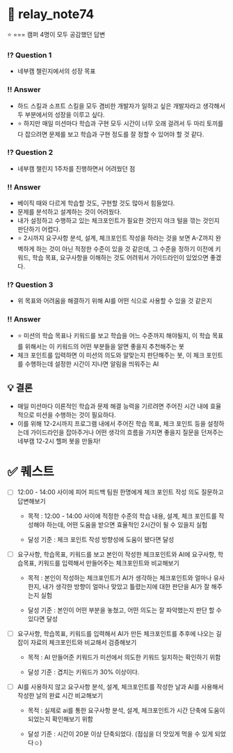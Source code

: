 # 📒 relay_note74

⭐ === 캠퍼 4명이 모두 공감했던 답변

### ⁉️ Question 1

- 네부캠 챌린지에서의 성장 목표

### ‼️ Answer

- 하드 스킬과 소프트 스킬을 모두 겸비한 개발자가 일하고 싶은 개발자라고 생각해서 두 부분에서의 성장을 이루고 싶다.
- ⭐ 하지만 매일 미션마다 학습과 구현 모두 시간이 너무 오래 걸려서 두 마리 토끼를 다 잡으려면 문제를 보고 학습과 구현 정도를 잘 정할 수 있어야 할 것 같다.

### ⁉️ Question 2

- 네부캠 챌린지 1주차를 진행하면서 어려웠던 점

### ‼️ Answer

- 베이직 때와 다르게 학습할 것도, 구현할 것도 많아서 힘들었다.
- 문제를 분석하고 설계하는 것이 어려웠다.
- 내가 설정하고 수행하고 있는 체크포인트가 필요한 것인지 야크 털을 깎는 것인지 판단하기 어렵다.
- ⭐ 2시까지 요구사항 분석, 설계, 체크포인트 작성을 하라는 것을 보면 A-Z까지 완벽하게 하는 것이 아닌 적정한 수준이 있을 것 같은데, 그 수준을 정하기 이전에 키워드, 학습 목표, 요구사항을 이해하는 것도 어려워서 가이드라인이 있었으면 좋겠다.

### ⁉️ Question 3

- 위 목표와 어려움을 해결하기 위해 AI를 어떤 식으로 사용할 수 있을 것 같은지

### ‼️ Answer

- ⭐ 미션의 학습 목표나 키워드를 보고 학습을 어느 수준까지 해야될지, 이 학습 목표를 위해서는 이 키워드의 어떤 부분들을 알면 좋을지 추천해주는 봇
- 체크 포인트를 입력하면 이 미션의 의도와 알맞는지 판단해주는 봇, 이 체크 포인트를 수행하는데 설정한 시간이 지나면 알림을 띄워주는 AI

## 💡 결론

- 매일 미션마다 이론적인 학습과 문제 해결 능력을 기르려면 주어진 시간 내에 효율적으로 미션을 수행하는 것이 필요하다.
- 이를 위해 12-2시까지 프로그램 내에서 주어진 학습 목표, 체크 포인트 등을 설정하는데 가이드라인을 잡아주거나 어떤 생각의 흐름을 가지면 좋을지 질문을 던져주는 네부캠 12-2시 헬퍼 봇을 만들자!

# ✅ 퀘스트

- [ ] 12:00 - 14:00 사이에 피어 피드백 팀원 한명에게 체크 포인트 작성 의도 질문하고 답변해보기

  - 목적 : 12:00 - 14:00 사이에 적정한 수준의 학습 내용, 설계, 체크 포인트를 작성해야 하는데, 어떤 도움을 받으면 효율적인 2시간이 될 수 있을지 실험

  - 달성 기준 : 체크 포인트 작성 방향성에 도움이 됐다면 달성

- [ ] 요구사항, 학습목표, 키워드를 보고 본인이 작성한 체크포인트와 AI에 요구사항, 학습목표, 키워드를 입력해서 만들어주는 체크포인트와 비교해보기

  - 목적 : 본인이 작성하는 체크포인트가 AI가 생각하는 체크포인트와 얼마나 유사한지, 내가 생각한 방향이 얼마나 맞았고 틀렸는지에 대한 판단을 AI가 잘 해주는지 실험

  - 달성 기준 : 본인이 어떤 부분을 놓쳤고, 어떤 의도는 잘 파악했는지 판단 할 수 있다면 달성

- [ ] 요구사항, 학습목표, 키워드를 입력해서 AI가 만든 체크포인트를 추후에 나오는 길잡이 자료의 체크포인트와 비교해서 검증해보기

  - 목적 : AI 만들어준 키워드가 미션에서 의도한 키워드 일치하는 확인하기 위함

  - 달성 기준 : 겹치는 키워드가 30% 이상이다.

- [ ] AI를 사용하지 않고 요구사항 분석, 설계, 체크포인트를 작성한 날과 AI를 사용해서 작성한 날의 완료 시간 비교해보기

  - 목적 : 실제로 ai를 통한 요구사항 분석, 설계, 체크포인트가 시간 단축에 도움이 되었는지 확인해보기 위함

  - 달성 기준 : 시간이 20분 이상 단축되었다. (점심을 더 맛있게 먹을 수 있게 되었다☺️)
